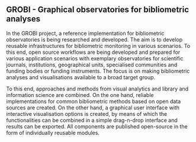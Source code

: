 ## GROBI - Graphical observatories for bibliometric analyses

In the GROBI project, a reference implementation for bibliometric observatories is being researched and developed. The aim is to develop reusable infrastructures for bibliometric monitoring in various scenarios. To this end, open source workflows are being developed and prepared for various application scenarios with exemplary observatories for scientific journals, institutions, geographical units, specialised communities and funding bodies or funding instruments. The focus is on making bibliometric analyses and visualisations available to a broad target group.

To this end, approaches and methods from visual analytics and library and information science are combined. On the one hand, reliable implementations for common bibliometric methods based on open data sources are created. On the other hand, a graphical user interface with interactive visualisation options is created, by means of which the functionalities can be combined in a simple drag-n-drop interface and results can be exported. All components are published open-source in the form of individually reusable modules.
